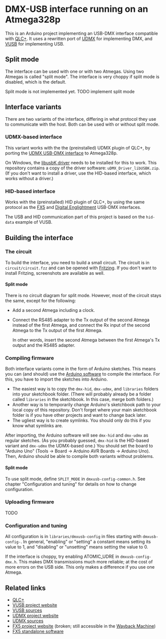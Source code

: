 # DMX-USB interface running on an Atmega328p

This is an Arduino project implementing an USB-DMX interface compatible with [QLC+](https://qlcplus.org/).
It uses a rewritten port of [UDMX](https://github.com/mirdej/udmx) for implementing DMX,
and [VUSB](https://www.obdev.at/products/vusb/index.html) for implementing USB.

## Split mode

The interface can be used with one or with two Atmegas. Using two Atmegas is called "split mode".
The interface is very choppy if split mode is disabled, which is the default.

Split mode is not implemented yet.
TODO implement split mode

## Interface variants

There are two variants of the interface, differing in what protocol they use to communicate with the host.
Both can be used with or without split mode.

### UDMX-based interface

This variant works with the the (preinstalled) UDMX plugin of QLC+,
by porting the [UDMX USB-DMX interface]((https://anyma.ch/research/udmx/)) to Atmega328p.

On Windows, the [libusbK driver](https://www.illutzminator.de/udmxdriver.html) needs to be installed for this to work.
This repository contains a copy of the driver software: `uDMX_Driver_libUSBK.zip`.
(If you don't want to install a driver, use the HID-based interface, which works without a driver.)

### HID-based interface

Works with the (preinstalled) HID plugin of QLC+, by using the same protocol
as the [FX5](http://fx5.de/) and [Digital Englightment](http://www.digital-enlightenment.de/usbdmx.htm) USB-DMX interfaces.

The USB and HID communication part of this project is based on the `hid-data` example of VUSB.

## Building the interface

### The circuit

To build the interface, you need to build a small circuit.
The circuit is in `circuit/circuit.fzz` and can be opened with [Fritzing](https://fritzing.org/).
If you don't want to install Fritzing, screenshots are available as well.

#### Split mode

There is no circuit diagram for split mode. However, most of the circuit stays the same, except for the following:
- Add a second Atmega including a clock.
- Connect the RS485 adapter to the Tx output of the second Atmega instead of the first Atmega, and
  connect the Rx input of the second Atmega to the Tx output of the first Atmega.
  
  In other words, insert the second Atmega between the first Atmega's Tx output and the RS485 adapter.

### Compiling firmware

Both interface variants come in the form of Arduino sketches.
This means you can (and should) use the [Arduino software](https://www.arduino.cc/en/software) to compile the interface.
For this, you have to import the sketches into Arduino.
- The easiest way is to copy the `dmx-hid`, `dmx-udmx`, and `libraries` folders into your sketchbook folder.
  (There will probably already be a folder called `libraries` in the sketchbook. In this case, merge both folders.)
- Another way is to temporarily change Arduino's sketchbook path to your local copy of this repository.
  Don't forget where your main sketchbook folder is if you have other projects and want to change back later.
- The ugliest way is to create symlinks. You should only do this if you know what symlinks are.

After importing, the Arduino software will see `dmx-hid` and `dmx-udmx` as regular sketches.
(As you probably guessed, `dmx-hid` is the HID-based variant and `dmx-udmx` the UDMX-based one.)
You should set the board to "Arduino Uno" (Tools -> Board -> Arduino AVR Boards -> Arduino Uno).
Then, Arduino should be able to compile both variants without problems.

#### Split mode

To use split mode, define `SPLIT_MODE` in `dmxusb-config-common.h`.
See chapter "Configuration and tuning" for details on how to change configuration.

### Uploading firmware

TODO

### Configuration and tuning

All configuration is in `libraries/dmxusb-config` in files starting with `dmxusb-config-`.
In general, "enabling" or "setting" a constant means setting its value to 1,
and "disabling" or "unsetting" means setting the value to 0.

If the interface is choppy, try enabling ATOMIC_UDRE in `dmxusb-config-dmx.h`.
This makes DMX transmissions much more reliable; at the cost of more errors on the USB side.
This only makes a difference if you use one Atmega.

## Related links

 - [QLC+](https://qlcplus.org/)
 - [VUSB project website](https://www.obdev.at/products/vusb/index.html)
 - [VUSB sources](https://github.com/obdev/v-usb)
 - [UDMX project website](https://anyma.ch/research/udmx/)
 - [UDMX sources](https://github.com/mirdej/udmx)
 - [FX5 project website](http://fx5.de/) (broken; still accessible in the [Wayback Machine](https://web.archive.org/web/20180828195509/https://fx5.de/))
 - [FX5 standalone software](https://github.com/fx5/usbdmx)
